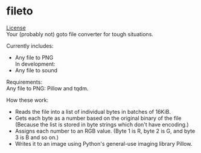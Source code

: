 # fileto
[License](https://sprow.dev/license)\
Your (probably not) goto file converter for tough situations.

Currently includes:
 + Any file to PNG\
In development:
 + Any file to sound

Requirements:\
  Any file to PNG: Pillow and tqdm.

How these work:
 + Reads the file into a list of individual bytes in batches of 16KiB.
 + Gets each byte as a number based on the original binary of the file (Because the list is stored in byte strings which don't have encoding.)
 + Assigns each number to an RGB value. (Byte 1 is R, byte 2 is G, and byte 3 is B and so on.)
 + Writes it to an image using Python's general-use imaging library Pillow.
